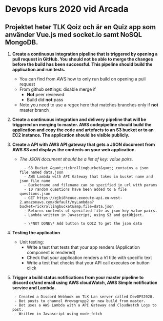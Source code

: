 # Devops kurs 2020 vid Arcada 

## Projektet heter TLK Qoiz och är en Quiz app som använder Vue.js med socket.io samt NoSQL MongoDB.


1.  **Create a continuous integration pipeline that is triggered by opening a pull request in GitHub. You should not be able to merge the changes before the build has been successful. This pipeline should build the application and run tests.**

    * You can find from AWS how to only run build on opening a pull request
    * From github settings: disable merge if
        * **Not** peer reviewed
        * Build did **not** pass
    * Note you need to use a regex here that matches branches only if **not** master branch

1. **Create a continuous integration and delivery pipeline that will be triggered on merging to master. AWS codepipeline should build the application and copy the code and artefacts to an S3 bucket or to an EC2 instance. The application should be visible publicly.**

2. **Create a API with AWS API gateway that gets a JSON document from AWS S3 and displays the contents on your web application.**


    * _The JSON document should be a list of key: value pairs._

            - S3 Bucket &quot;rickrollingbucket&quot; contains a json file named data.json
            - AWS Lambda with API Gateway that takes in bucket name and json file name
            - Bucketname and filename can be specified in url with params 
            - 10 random questions have been added to a file questions.json
            - GET https://ejbi8heuue.execute-api.eu-west-2.amazonaws.com/default/myLambdaa?bucket=rickrollingbucket&amp;file=data.json
            - Returns contents of specified file as json key value pairs.
            - Lambda written in Javascript, using S3 and getObject.
            
            - \*NOT DONE\* Add button to QOIZ To get the json data


3. **Testing the application**
    * Unit testing:
        - Write a test that tests that your app renders (Application component is rendered)
        - Check that your application renders a h1 title with specific text
        - Write a test that checks that your API call executes on button click

4. **Trigger a build status notifications from your master pipeline to discord or/and email using AWS cloudWatch, AWS Simple notification service and Lambda.**

        - Created a Discord Webhook on TLK Lan server called DevOPS2020. 
        - Bot posts to channel #rowagrupp2 on new build from master.
        - Bot uses a AWS Lambda with a API Gateway and CloudWatch Logs to post. 
        - Written in Javascript using node-fetch